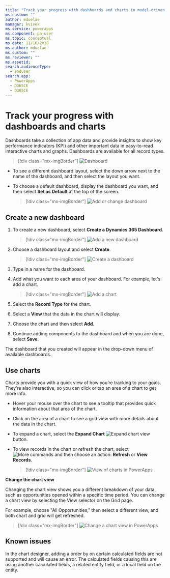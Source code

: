 ```yaml
---
title: "Track your progress with dashboards and charts in model-driven apps| MicrosoftDocs"
ms.custom: ""
author: mduelae
manager: kvivek
ms.service: powerapps
ms.component: pa-user
ms.topic: conceptual
ms.date: 11/16/2018
ms.author: mduelae
ms.custom: ""
ms.reviewer: ""
ms.assetid: 
search.audienceType: 
  - enduser
search.app: 
  - PowerApps
  - D365CE
  - D365CE
---
```

# Track your progress with dashboards and charts

Dashboards take a collection of app data and provide insights to show key performance indicators (KPI) and other important data in easy-to-read interactive charts and graphs. Dashboards are available for all record types.

> [!div class="mx-imgBorder"]
> ![Dashboard](media/Dashboard.png "Dashboard") 

-  To see a different dashboard layout, select the down arrow next to the name of the dashboard, and then select the layout you want.
-  To choose a default dashboard, display the dashboard you want, and then select **Set as Default** at the top of the screen.

   > [!div class="mx-imgBorder"]
   > ![Add or change dashboard](media/add_dashboard.png "Add or change dashboard") 

## Create a new dashboard

1. To create a new dashboard, select **Create a Dynamics 365 Dashboard**. 

   > [!div class="mx-imgBorder"]
   > ![Add a new dashboard](media/new_dashboard.png "Add a new dashboard")
   
2. Choose a dashboard layout and select **Create**.  

   > [!div class="mx-imgBorder"]
   > ![Create a dashboard](media/create_dashboard.png "Create a dashboard")
 
3. Type in a name for the dashboard. 
4. Add what you want to each area of your dashboard. For example, let's add a chart. 

   > [!div class="mx-imgBorder"]
   > ![Add a chart](media/add_chart.png "Add a chart")
 
 5. Select the **Record Type** for the chart.
 6. Select a **View** that the data in the chart will display.
 7. Choose the chart and then select **Add**.
 8. Continue adding components to the dashboard and when you are done, select **Save**. 
 
The dashboard that you created will appear in the drop-down menu of available dashboards.

## Use charts 

Charts provide you with a quick view of how you’re tracking to your goals. They’re also interactive, so you can click or tap an area of a chart to get more info.

-   Hover your mouse over the chart to see a tooltip that provides quick information about that area of the chart.
-   Click on the area of a chart to see a grid view with more details about the data in the chart.
-   To expand a chart, select the **Expand Chart**  ![Expand chart view](media/expandviewbutton.png "Expand chart view") button.
-   To view records in the chart or refresh the chart, select ![More commands](media/MoreButton.png "More commands") and then choose an  action: **Refresh** or **View Records**.
     
     > [!div class="mx-imgBorder"]
     > ![View of charts in PowerApps](media/ViewOfCharts.png "View of charts in PowerApps")  
       

**Change the chart view**
 
Changing the chart view shows you a different breakdown of your data, such as opportunities opened within a specific time period. You can change a chart view by selecting the View selector on the Grid page.

For example, choose "All Opportunities," then select a different view, and both chart and grid will get refreshed.

> [!div class="mx-imgBorder"]
> ![Change a chart view in PowerApps](media/ChangeChartView.png "Change a chart view in PowerApps")

## Known issues  
In the chart designer, adding a order by on certain calculated fields are not supported and will cause an error.  The calculated fields causing this are using another calculated fields, a related entity field, or a local field on the entity.



